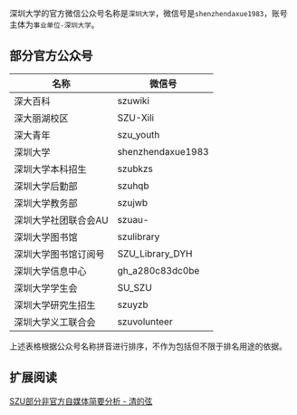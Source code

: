 深圳大学的官方微信公众号名称是`深圳大学`，微信号是`shenzhendaxue1983`，账号主体为`事业单位-深圳大学`。

## 部分官方公众号
| 名称 | 微信号 |
| --- | ---|
| 深大百科 | szuwiki |
| 深大丽湖校区 | SZU-Xili |
| 深大青年 | szu_youth |
| 深圳大学 | shenzhendaxue1983 |
| 深圳大学本科招生 | szubkzs |
| 深圳大学后勤部 | szuhqb |
| 深圳大学教务部 | szujwb |
| 深圳大学社团联合会AU | szuau- |
| 深圳大学图书馆 | szulibrary |
| 深圳大学图书馆订阅号 | SZU_Library_DYH |
| 深圳大学信息中心 | gh_a280c83dc0be |
| 深圳大学学生会 | SU_SZU |
| 深圳大学研究生招生 | szuyzb |
| 深圳大学义工联合会 | szuvolunteer |

上述表格根据公众号名称拼音进行排序，不作为包括但不限于排名用途的依据。

## 扩展阅读
[SZU部分非官方自媒体简要分析 - 清的弦](https://mp.weixin.qq.com/s/jp6on27Xap6TuhkbzM1yhg)
